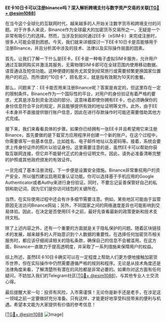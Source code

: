 **EE卡10日卡可以注册binance吗？深入解析跨境支付与数字资产交易的关联[[TG💪+ @esim1088](https://t.me/s/esim1088)]**

在当今这个全球化的互联网时代，越来越多的人开始关注数字货币和跨境支付的问题。对于许多人来说，Binance作为全球最大的加密货币交易所之一，无疑是一个非常有吸引力的选择。然而，当涉及到如何通过EE卡（eSIM卡）来完成注册时，很多人可能会感到困惑。今天，我们就来详细探讨一下EE卡10日卡是否能够用于注册Binance，并且分析其中涉及的技术、法律以及实际操作层面的因素。

首先，让我们了解一下什么是EE卡。EE卡是一种电子虚拟SIM卡服务，允许用户通过互联网购买并激活其服务，无需物理SIM卡即可在全球范围内使用移动数据、语音通话及短信功能。这种便捷的服务尤其受到经常旅行或需要频繁更换国家位置用户的欢迎。而所谓的“10日卡”，顾名思义，就是指有效期为10天的套餐。

那么，问题来了：EE卡能否用来注册Binance呢？答案是肯定的，但这里存在一定的限制条件。Binance作为一个国际性的平台，对用户的身份验证有着严格的要求，尤其是涉及到资金流动的部分。这意味着即使你拥有EE卡，也必须确保你的身份信息符合平台的规定，并且能够提供有效的地址证明等文件。此外，由于EE卡本身并不直接提供银行账户信息，因此在进行存款操作时可能还需要借助其他方式完成。

接下来，我们来看看具体的步骤。如果你已经拥有一张EE卡并且希望用它来注册Binance，首先要做的是下载官方应用程序并创建一个新的账户。在这个过程中，你需要填写一些基本信息，比如姓名、电子邮件地址以及密码等。接着，系统会要求上传身份证件的照片以验证身份。这里需要注意的是，虽然EE卡可以帮助你获取互联网连接，但它并不能替代正式的身份证明文件。因此，请务必准备清晰完整的护照或其他政府颁发的有效证件。

一旦完成了基本注册流程，下一步便是设置安全措施。Binance非常重视用户的资产安全，所以强烈建议启用双重认证功能。你可以选择基于手机应用的Google Authenticator或者Authy来进行身份验证。同时，不要忘记妥善保管好自己的私钥和助记词，因为它们是你访问钱包的关键所在。

当然，在实际使用过程中还会有许多细节需要注意。例如，某些地区可能由于监管原因无法访问Binance网站；另外，不同国家之间的网络速度差异也可能影响到交易体验。因此，在决定是否使用EE卡之前，最好先查看最新的政策更新和技术支持文档。

除了上述内容之外，还有一个重要的方面就是关于隐私保护的问题。随着区块链技术的发展，越来越多的人开始意识到个人数据的重要性。在选择任何加密货币相关服务时，都应该仔细阅读相关的隐私条款，确保自己的信息不会被滥用。在这方面，Binance一直致力于提高透明度，并采取了一系列措施来保障用户的权益。

综上所述，虽然EE卡10日卡确实可以在一定程度上帮助人们更方便地接触加密货币世界，但在实际操作中仍然需要遵循严格的规则和程序。无论是从技术角度还是法律角度来看，了解清楚所有潜在的风险都是非常必要的。如果你对这方面有任何疑问，不妨加入我们的Telegram社区[[TG💪+ @esim1088](https://t.me/s/esim1088)]，与其他专业人士交流心得。

最后提醒大家一句：投资有风险，入市需谨慎！无论你是新手还是老手，在涉足这一领域之前一定要做好充分准备。只有这样，才能更好地享受科技带来的便利与机遇。希望本文能为大家提供有价值的参考信息！

[[TG💪+ @esim1088](https://t.me/s/esim1088) ![Image](https://i.postimg.cc/4NQfJmqS/Snipaste-2025-05-13-00-14-12.png)]